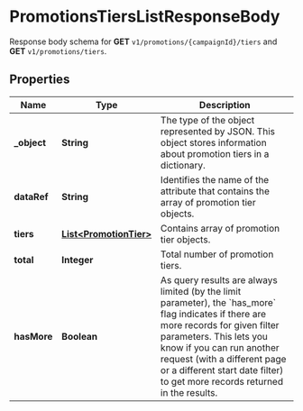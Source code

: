 

# PromotionsTiersListResponseBody

Response body schema for **GET** `v1/promotions/{campaignId}/tiers` and **GET** `v1/promotions/tiers`.

## Properties

| Name | Type | Description |
|------------ | ------------- | ------------- |
|**_object** | **String** | The type of the object represented by JSON. This object stores information about promotion tiers in a dictionary. |
|**dataRef** | **String** | Identifies the name of the attribute that contains the array of promotion tier objects. |
|**tiers** | [**List&lt;PromotionTier&gt;**](PromotionTier.md) | Contains array of promotion tier objects. |
|**total** | **Integer** | Total number of promotion tiers. |
|**hasMore** | **Boolean** | As query results are always limited (by the limit parameter), the &#x60;has_more&#x60; flag indicates if there are more records for given filter parameters. This lets you know if you can run another request (with a different page or a different start date filter) to get more records returned in the results. |



